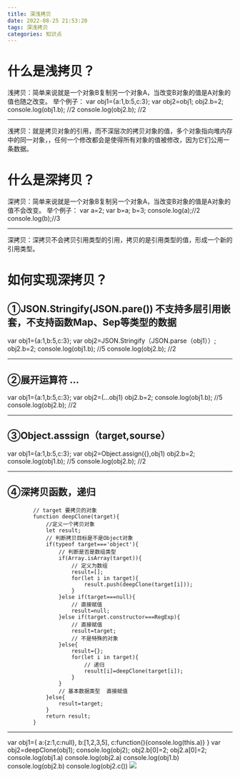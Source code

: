 ```yaml
---
title: 深浅拷贝
date: 2022-08-25 21:53:20
tags: 深浅拷贝
categories: 知识点
---
```

# 什么是浅拷贝？
浅拷贝：简单来说就是一个对象B复制另一个对象A，当改变B对象的值是A对象的值也随之改变。
举个例子：
var  obj1={a:1,b:5,c:3};
var  obj2=obj1;
obj2.b=2;
console.log(obj1.b);  //2
console.log(obj2.b);  //2
***
浅拷贝：就是拷贝对象的引用，而不深层次的拷贝对象的值，多个对象指向堆内存中的同一对象，，任何一个修改都会是使得所有对象的值被修改，因为它们公用一条数据。
# 什么是深拷贝？
深拷贝：简单来说就是一个对象B复制另一个对象A，当改变B对象的值是A对象的值不会改变。
举个例子：
var a=2;
var b=a;
b=3;
console.log(a);//2
console.log(b);//3
***
深拷贝：深拷贝不会拷贝引用类型的引用，拷贝的是引用类型的值，形成一个新的引用类型。
# 如何实现深拷贝？
## ①JSON.Stringify(JSON.pare())   不支持多层引用嵌套，不支持函数Map、Sep等类型的数据
var  obj1={a:1,b:5,c:3};
var  obj2=JSON.Stringify（JSON.parse（obj1））;
obj2.b=2;
console.log(obj1.b);  //5
console.log(obj2.b);  //2
***
## ②展开运算符   ...
var  obj1={a:1,b:5,c:3};
var  obj2=(...obj1)
obj2.b=2;
console.log(obj1.b);  //5
console.log(obj2.b);  //2
***
## ③Object.asssign（target,sourse）
var  obj1={a:1,b:5,c:3};
var  obj2=Object.assign({},obj1)
obj2.b=2;
console.log(obj1.b);  //5
console.log(obj2.b);  //2
***
## ④深拷贝函数，递归
            // target 要拷贝的对象
            function deepClone(target){
                //定义一个拷贝对象
                let result;
                // 判断拷贝目标是不是Object对象
                if(typeof target==='object'){
                    // 判断是否是数组类型
                    if(Array.isArray(target)){
                        // 定义为数组
                        result=[];
                        for(let i in target){
                            result.push(deepClone(target[i]));
                        }
                    }else if(target===null){
                        // 直接赋值
                        result=null;
                    }else if(target.constructor===RegExp){
                        // 直接赋值
                        result=target;
                        // 不是特殊的对象
                    }else{
                        result={};
                        for(let i in target){
                            // 递归
                            result[i]=deepClone(target[i]);
                        }
                    }
                    // 基本数据类型  直接赋值
                }else{
                    result=target;
                }
                return result;
            }
***
var obj1={
a:{z:1,c:null},
b:[1,2,3,5],
c:function(){console.log(this.a)}
}
var obj2=deepClone(obj1);
console.log(obj2);
obj2.b[0]=2;
obj2.a[0]=2;
console.log(obj1.a)
console.log(obj2.a)
console.log(obj1.b)
console.log(obj2.b)
console.log(obj2.c())
![](深浅拷贝结果.png)